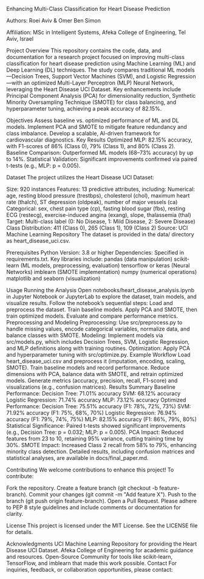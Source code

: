 Enhancing Multi-Class Classification for Heart Disease Prediction

Authors: Roei Aviv & Omer Ben Simon

Affiliation: MSc in Intelligent Systems, Afeka College of Engineering, Tel Aviv, Israel


Project Overview
This repository contains the code, data, and documentation for a research project focused on improving multi-class classification for heart disease prediction using Machine Learning (ML) and Deep Learning (DL) techniques. The study compares traditional ML models—Decision Trees, Support Vector Machines (SVM), and Logistic Regression—with an optimized Multi-Layer Perceptron (MLP) Neural Network, leveraging the Heart Disease UCI Dataset. Key enhancements include Principal Component Analysis (PCA) for dimensionality reduction, Synthetic Minority Oversampling Technique (SMOTE) for class balancing, and hyperparameter tuning, achieving a peak accuracy of 82.15%.

Objectives
Assess baseline vs. optimized performance of ML and DL models.
Implement PCA and SMOTE to mitigate feature redundancy and class imbalance.
Develop a scalable, AI-driven framework for cardiovascular diagnostics.
Key Results
Optimized MLP: 82.15% accuracy, with F1-scores of 86% (Class 0), 79% (Class 1), and 80% (Class 2).
Baseline Comparison: Outperformed ML models (68–73% accuracy) by up to 14%.
Statistical Validation: Significant improvements confirmed via paired t-tests (e.g., MLP: p = 0.005).


Dataset
The project utilizes the Heart Disease UCI Dataset:

Size: 920 instances
Features: 13 predictive attributes, including:
Numerical: age, resting blood pressure (trestbps), cholesterol (chol), maximum heart rate (thalch), ST depression (oldpeak), number of major vessels (ca)
Categorical: sex, chest pain type (cp), fasting blood sugar (fbs), resting ECG (restecg), exercise-induced angina (exang), slope, thalassemia (thal)
Target: Multi-class label (0: No Disease, 1: Mild Disease, 2: Severe Disease)
Class Distribution: 411 (Class 0), 265 (Class 1), 109 (Class 2)
Source: UCI Machine Learning Repository
The dataset is provided in the data/ directory as heart_disease_uci.csv.

Prerequisites
Python Version: 3.8 or higher
Dependencies: Specified in requirements.txt. Key libraries include:
pandas (data manipulation)
scikit-learn (ML models, preprocessing, evaluation)
tensorflow or keras (Neural Networks)
imblearn (SMOTE implementation)
numpy (numerical operations)
matplotlib and seaborn (visualization)


Usage
Running the Analysis
Open notebooks/heart_disease_analysis.ipynb in Jupyter Notebook or JupyterLab to explore the dataset, train models, and visualize results.
Follow the notebook’s sequential steps:
Load and preprocess the dataset.
Train baseline models.
Apply PCA and SMOTE, then train optimized models.
Evaluate and compare performance metrics.
Preprocessing and Modeling
Preprocessing: Use src/preprocess.py to handle missing values, encode categorical variables, normalize data, and balance classes with SMOTE.
Modeling: Implement models via src/models.py, which includes Decision Trees, SVM, Logistic Regression, and MLP definitions along with training routines.
Optimization: Apply PCA and hyperparameter tuning with src/optimize.py.
Example Workflow
Load heart_disease_uci.csv and preprocess it (imputation, encoding, scaling, SMOTE).
Train baseline models and record performance.
Reduce dimensions with PCA, balance data with SMOTE, and retrain optimized models.
Generate metrics (accuracy, precision, recall, F1-score) and visualizations (e.g., confusion matrices).
Results Summary
Baseline Performance:
Decision Tree: 71.01% accuracy
SVM: 68.12% accuracy
Logistic Regression: 71.74% accuracy
MLP: 73.12% accuracy
Optimized Performance:
Decision Tree: 75.51% accuracy (F1: 78%, 72%, 73%)
SVM: 71.92% accuracy (F1: 75%, 68%, 70%)
Logistic Regression: 76.94% accuracy (F1: 79%, 74%, 75%)
MLP: 82.15% accuracy (F1: 86%, 79%, 80%)
Statistical Significance: Paired t-tests showed significant improvements (e.g., Decision Tree: p = 0.032; MLP: p = 0.005).
PCA Impact: Reduced features from 23 to 10, retaining 95% variance, cutting training time by 30%.
SMOTE Impact: Increased Class 2 recall from 58% to 79%, enhancing minority class detection.
Detailed results, including confusion matrices and statistical analyses, are available in docs/final_paper.md.

Contributing
We welcome contributions to enhance this project! To contribute:

Fork the repository.
Create a feature branch (git checkout -b feature-branch).
Commit your changes (git commit -m "Add feature X").
Push to the branch (git push origin feature-branch).
Open a Pull Request.
Please adhere to PEP 8 style guidelines and include comments or documentation for clarity.

License
This project is licensed under the MIT License. See the LICENSE file for details.

Acknowledgments
UCI Machine Learning Repository for providing the Heart Disease UCI Dataset.
Afeka College of Engineering for academic guidance and resources.
Open-Source Community for tools like scikit-learn, TensorFlow, and imblearn that made this work possible.
Contact
For inquiries, feedback, or collaboration opportunities, please contact:

